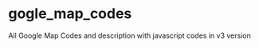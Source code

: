gogle_map_codes
===============

All Google Map Codes and description with javascript codes in v3 version
